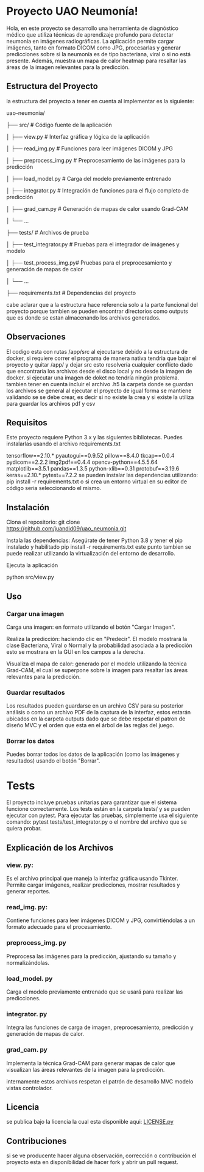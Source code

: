 # Proyecto UAO Neumonía!

Hola, en este proyecto se desarrollo una herramienta de diagnóstico médico que utiliza técnicas de aprendizaje profundo para detectar neumonía en imágenes radiográficas. La aplicación permite cargar imágenes, tanto en formato DICOM como JPG, procesarlas y generar predicciones sobre si la neumonía es de tipo bacteriana, viral o si no está presente. Además, muestra un mapa de calor heatmap para resaltar las áreas de la imagen relevantes para la predicción.


## Estructura del Proyecto

la estructura del proyecto a tener en cuenta al implementar es la siguiente: 

uao-neumonia/

├── src/          # Código fuente de la aplicación

│   ├── view.py            # Interfaz gráfica y lógica de la aplicación

│   ├── read_img.py        # Funciones para leer imágenes DICOM y JPG

│   ├── preprocess_img.py  # Preprocesamiento de las imágenes para la predicción

│   ├── load_model.py      # Carga del modelo previamente entrenado

│   ├── integrator.py      # Integración de funciones para el flujo completo de predicción

│   ├── grad_cam.py        # Generación de mapas de calor usando Grad-CAM

│   └── ... 

├── tests/                 # Archivos de prueba

│   ├── test_integrator.py # Pruebas para el integrador de imágenes y modelo

│   ├── test_process_img.py# Pruebas para el preprocesamiento y generación de mapas de calor

│   └── ...

├── requirements.txt       # Dependencias del proyecto


cabe aclarar que a la estructura hace referencia solo a la parte funcional del proyecto porque tambien se pueden encontrar directorios como outputs que es donde se estan almacenando los archivos generados. 


## Observaciones 

El codigo esta con rutas /app/src al ejecutarse debido a la estructura de docker, si requiere correr el programa de manera nativa tendria que bajar el proyecto y quitar /app/ y dejar src esto resolvería cualquier conflicto dado que encontraría los archivos desde el disco local y no desde la imagen de docker. si ejecutar una imagen de doket no tendría ningún problema. 
tambien tener en cuenta incluir el archivo .h5
la carpeta donde se guardan los archivos se general al ejecutar el proyecto de igual forma se mantiene validando se se debe crear, es decir si no existe la crea y si existe la utiliza para guardar los archivos pdf y csv
## Requisitos

Este proyecto requiere Python 3.x y las siguientes bibliotecas. Puedes instalarlas usando el archivo requirements.txt

tensorflow==2.10.*
 pyautogui==0.9.52 
 pillow==8.4.0 
 tkcap==0.0.4 
 pydicom==2.2.2 
 img2pdf==0.4.4
  opencv-python==4.5.5.64 
  matplotlib==3.5.1 
  pandas==1.3.5 
  python-xlib==0.31 
  protobuf==3.19.6 
  keras==2.10.* 
  pytest==7.2.2
  se pueden instalar las dependencias utilizando: pip install -r requirements.txt o si crea un entorno virtual en su editor de código seria seleccionando el mismo. 

## Instalación

Clona el repositorio: 
git clone https://github.com/juandid09/uao_neumonia.git

Instala las dependencias:
Asegúrate de tener Python 3.8 y tener el pip instalado y habilitado 
pip install -r requirements.txt
este punto tambien se puede realizar utilizando la virtualización del entorno de desarrollo. 

Ejecuta la aplicación

python src/view.py

## Uso

### Cargar una imagen

Carga una imagen: en formato utilizando el botón "Cargar Imagen".
    
Realiza la predicción: haciendo clic en "Predecir". El modelo mostrará la clase Bacteriana, Viral o Normal y la probabilidad asociada a la predicción esto se mostrara en la GUI en los campos a la derecha.
    
Visualiza el mapa de calor: generado por el modelo utilizando la técnica Grad-CAM, el cual se superpone sobre la imagen para resaltar las áreas relevantes para la predicción.

### Guardar resultados
Los resultados pueden guardarse en un archivo CSV para su posterior análisis o como un archivo PDF de la captura de la interfaz, estos estarán ubicados en la carpeta outputs dado que se debe respetar el patron de diseño MVC y el orden  que esta en el árbol de las reglas del juego. 

### Borrar los datos
Puedes borrar todos los datos de la aplicación (como las imágenes y resultados) usando el botón "Borrar".

# Tests
El proyecto incluye pruebas unitarias para garantizar que el sistema funcione correctamente. Los tests están en la carpeta tests/ y se pueden ejecutar con pytest. 
Para ejecutar las pruebas, simplemente usa el siguiente comando: pytest tests/test_integrator.py o el nombre del archivo que se quiera probar. 


## Explicación de los Archivos

### view. py: 
Es el archivo principal que maneja la interfaz gráfica usando Tkinter. Permite cargar imágenes, realizar predicciones, mostrar resultados y generar reportes.
### read_img. py: 
Contiene funciones para leer imágenes DICOM y JPG, convirtiéndolas a un formato adecuado para el procesamiento.
### preprocess_img. py
Preprocesa las imágenes para la predicción, ajustando su tamaño y normalizándolas.
### load_model. py
Carga el modelo previamente entrenado que se usará para realizar las predicciones.
### integrator. py
Integra las funciones de carga de imagen, preprocesamiento, predicción y generación de mapas de calor.
### grad_cam. py
Implementa la técnica Grad-CAM para generar mapas de calor que visualizan las áreas relevantes de la imagen para la predicción.

internamente estos archivos respetan el patrón de desarrollo MVC modelo vistas controlador. 

## Licencia
se publica bajo la licencia la cual esta disponible aqui: [LICENSE.py](https://github.com/juandid09/uao_neumonia2/blob/main/LICENSE)

## Contribuciones
si se ve producente hacer alguna observación, corrección  o contribución el proyecto esta en disponibilidad  de hacer fork y abrir un pull request. 

